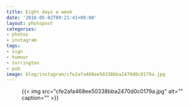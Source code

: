 ```yaml
---
title: Eight days a week
date: '2016-05-02T09:21:41+00:00'
layout: photopost
categories:
- photos
- instagram
tags:
- sign
- humour
- torrington
- pub
image: blog/instagram/cfe2afa468ee50338bba2470d0c0179a.jpg
---
```


<figure class="photo photo--square">
  {{< img src="cfe2afa468ee50338bba2470d0c0179a.jpg" alt="" caption="" >}}

</figure>



